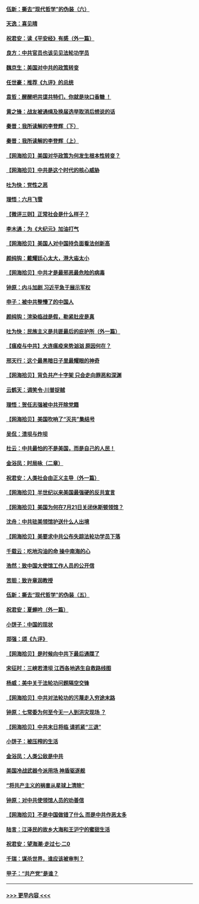 #### [伍新：撕去“现代哲学”的伪装（六）](../pages/nsc993/n12303243.md?t=08032351) 
#### [天逸：喜见晴](../pages/nsc993/n12303226.md?t=08032351) 
#### [祝君安：读《平安经》有感（外一篇）](../pages/nsc993/n12303170.md?t=08032351) 
#### [良方：中共官员也该见见法轮功学员](../pages/nsc993/n12302985.md?t=08032351) 
#### [魏京生：美国对中共的政策转变](../pages/nsc993/n12302929.md?t=08032351) 
#### [任世豪：推荐《九评》的总统](../pages/nsc993/n12302838.md?t=08032351) 
#### [袁哲：醒醒吧共谍共特们，你就是块口香糖 ！](../pages/nsc993/n12302678.md?t=08032351) 
#### [黄之锋：战友被通缉及换届选举取消后想说的话](../pages/nsc993/n12302681.md?t=08032351) 
#### [秦晋：我所读解的李登辉（下）](../pages/nsc993/n12302171.md?t=08032351) 
#### [秦晋：我所读解的李登辉（上）](../pages/nsc993/n12301979.md?t=08032351) 
#### [【网海拾贝】美国对华政策为何发生根本性转变？](../pages/nsc993/n12302091.md?t=08032351) 
#### [【网海拾贝】中共是这个时代的核心威胁](../pages/nsc993/n12300541.md?t=08032351) 
#### [吐为快：党性之恶](../pages/nsc993/n12300263.md?t=08032351) 
#### [理悟：六月飞雪](../pages/nsc993/n12300243.md?t=08032351) 
#### [【微评三则】正常社会是什么样子？](../pages/nsc993/n12300228.md?t=08032351) 
#### [李木通：为《大纪元》加油打气](../pages/nsc993/n12280363.md?t=08032351) 
#### [【网海拾贝】美国人对中国持负面看法创新高](../pages/nsc993/n12298720.md?t=08032351) 
#### [颜纯钩：戴耀廷心太大，港大庙太小](../pages/nsc993/n12297682.md?t=08032351) 
#### [【网海拾贝】中共才是最邪恶最危险的病毒](../pages/nsc993/n12296470.md?t=08032351) 
#### [钟原：内斗加剧 习近平急于展示军权](../pages/nsc993/n12292544.md?t=08032351) 
#### [申子：被中共整懵了的中国人](../pages/nsc993/n12291389.md?t=08032351) 
#### [颜纯钩：渲染临战是假，勒紧肚皮是真](../pages/nsc993/n12290945.md?t=08032351) 
#### [吐为快：民族主义是共匪最后的庇护所（外一篇）](../pages/nsc993/n12290887.md?t=08032351) 
#### [【瘟疫与中共】大连瘟疫来势汹汹 原因何在？](../pages/nsc993/n12287474.md?t=08032351) 
#### [邢天行：这个最黑暗日子里最耀眼的神奇](../pages/nsc993/n12289882.md?t=08032351) 
#### [【网海拾贝】背负共产十字架 只会走向罪恶和深渊](../pages/nsc993/n12288290.md?t=08032351) 
#### [云鹤天：调笑令·川普捉贼](../pages/nsc993/n12285672.md?t=08032351) 
#### [理悟：贺任志强被中共开除党籍](../pages/nsc993/n12285597.md?t=08032351) 
#### [【网海拾贝】美国吹响了“灭共”集结号](../pages/nsc993/n12284522.md?t=08032351) 
#### [吴侃：溃坝与炸坝](../pages/nsc993/n12283593.md?t=08032351) 
#### [杜云：中共最怕的不是美国，而是自己的人民！](../pages/nsc993/n12282935.md?t=08032351) 
#### [金浴凤：时局咏（二章）](../pages/nsc993/n12282923.md?t=08032351) 
#### [祝君安：人类社会由正义主导（外一篇）](../pages/nsc993/n12282809.md?t=08032351) 
#### [【网海拾贝】半世纪以来美国最强硬的反共宣言](../pages/nsc993/n12282656.md?t=08032351) 
#### [【网海拾贝】美国为何在7月21日关闭休斯顿领馆？](../pages/nsc993/n12279731.md?t=08032351) 
#### [沈舟：中共驻美领馆护送什么人出境](../pages/nsc993/n12278949.md?t=08032351) 
#### [【网海拾贝】美要求中共公布失踪法轮功学员下落](../pages/nsc993/n12277656.md?t=08032351) 
#### [千载云：吃地沟油的命 操中南海的心](../pages/nsc993/n12277533.md?t=08032351) 
#### [浩然：致中国大使馆工作人员的公开信](../pages/nsc993/n12277436.md?t=08032351) 
#### [苦胆：致许章润教授](../pages/nsc993/n12274876.md?t=08032351) 
#### [伍新：撕去“现代哲学”的伪装（五）](../pages/nsc993/n12274833.md?t=08032351) 
#### [祝君安：夏蝉吟（外一篇）](../pages/nsc993/n12274794.md?t=08032351) 
#### [小饼子：中国的现状](../pages/nsc993/n12274774.md?t=08032351) 
#### [郑强：颂《九评》](../pages/nsc993/n12274570.md?t=08032351) 
#### [【网海拾贝】是时候向中共下最后通牒了](../pages/nsc993/n12274156.md?t=08032351) 
#### [宋征时：三峡若溃坝 江西各地逃生自救路线图](../pages/nsc993/n12274031.md?t=08032351) 
#### [杨威：美中关于法轮功问题隔空交锋](../pages/nsc993/n12273317.md?t=08032351) 
#### [【网海拾贝】中共对法轮功的污蔑走入穷途末路](../pages/nsc993/n12272307.md?t=08032351) 
#### [钟原：七常委为何至今无一人到洪灾现场 ？](../pages/nsc993/n12270614.md?t=08032351) 
#### [【网海拾贝】中共末日将临 请抓紧“三退”](../pages/nsc993/n12269476.md?t=08032351) 
#### [小饼子：被压榨的生活](../pages/nsc993/n12268533.md?t=08032351) 
#### [金浴凤：人类公敌是中共](../pages/nsc993/n12268134.md?t=08032351) 
#### [美国冷战武器今派用场 神盾驱逐舰](../pages/nsc993/n12267798.md?t=08032351) 
#### [“将共产主义的祸害从星球上清除”](../pages/nsc993/n12266142.md?t=08032351) 
#### [钟原：对中共使领馆人员的劝善信](../pages/nsc993/n12266890.md?t=08032351) 
#### [【网海拾贝】不是中国做错了什么 而是中共作恶太多](../pages/nsc993/n12266774.md?t=08032351) 
#### [陆言：江泽民的故乡大海和王沪宁的蜜甜生活](../pages/nsc993/n12266452.md?t=08032351) 
#### [祝君安：望海潮·走过七·二0](../pages/nsc993/n12266434.md?t=08032351) 
#### [千瑞：谋杀世界，谁应该被审判？](../pages/nsc993/n12266392.md?t=08032351) 
#### [甲子：“共产党”是谁？](../pages/nsc993/n12266273.md?t=08032351) 

----
#### [ >>> 更早内容 <<< ](../indexes/nsc993-earlier.md)
